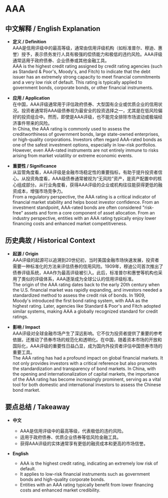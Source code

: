 # AAA

## 中文解释 / English Explanation

* **定义 / Definition**  
  AAA是信用评级中的最高等级，通常由信用评级机构（如标准普尔、穆迪、惠誉）授予，表示债务发行人具有极强的偿债能力和极低的违约风险。AAA评级通常适用于政府债券、企业债券或其他金融工具。  
  AAA is the highest credit rating assigned by credit rating agencies (such as Standard & Poor's, Moody's, and Fitch) to indicate that the debt issuer has an extremely strong capacity to meet financial commitments and a very low risk of default. This rating is typically applied to government bonds, corporate bonds, or other financial instruments.

* **应用 / Application**  
  在中国，AAA评级通常用于评估政府债券、大型国有企业或优质企业的信用状况。投资者通常将AAA级债券视为最安全的投资选择之一，尤其是在低风险偏好的投资组合中。然而，即使是AAA评级，也不能完全排除市场波动或极端经济事件带来的风险。  
  In China, the AAA rating is commonly used to assess the creditworthiness of government bonds, large state-owned enterprises, or high-quality corporations. Investors often regard AAA-rated bonds as one of the safest investment options, especially in low-risk portfolios. However, even AAA-rated instruments are not entirely immune to risks arising from market volatility or extreme economic events.

* **重要性 / Significance**  
  从监管角度看，AAA评级是金融市场稳定性的重要指标，有助于提升投资者信心。从投资角度看，AAA级债券通常被视为“无风险”资产，是资产配置中的核心组成部分。从行业角度看，获得AAA评级的企业或机构往往能获得更低的融资成本，增强市场竞争力。  
  From a regulatory perspective, the AAA rating is a critical indicator of financial market stability and helps boost investor confidence. From an investment standpoint, AAA-rated bonds are often considered "risk-free" assets and form a core component of asset allocation. From an industry perspective, entities with an AAA rating typically enjoy lower financing costs and enhanced market competitiveness.

## 历史典故 / Historical Context

* **起源 / Origin**  
  AAA评级的起源可以追溯到20世纪初，当时美国金融市场快速发展，投资者需要一种标准化的方法来评估债券的信用风险。1909年，穆迪公司首次推出了债券评级系统，AAA作为最高评级被引入。此后，标准普尔和惠誉等机构也采用了类似的评级体系，AAA逐渐成为全球公认的信用评级标准。  
  The origin of the AAA rating dates back to the early 20th century when the U.S. financial market was rapidly expanding, and investors needed a standardized method to assess the credit risk of bonds. In 1909, Moody's introduced the first bond rating system, with AAA as the highest rating. Later, agencies like Standard & Poor's and Fitch adopted similar systems, making AAA a globally recognized standard for credit ratings.

* **影响 / Impact**  
  AAA评级对全球金融市场产生了深远影响。它不仅为投资者提供了重要的参考依据，还推动了债券市场的规范化和透明化。在中国，随着资本市场的开放和国际化，AAA评级的重要性日益凸显，成为国内外投资者评估中国债券市场的重要工具。  
  The AAA rating has had a profound impact on global financial markets. It not only provides investors with a critical reference but also promotes the standardization and transparency of bond markets. In China, with the opening and internationalization of capital markets, the importance of the AAA rating has become increasingly prominent, serving as a vital tool for both domestic and international investors to assess the Chinese bond market.

## 要点总结 / Takeaway

* **中文**  
  - AAA是信用评级中的最高等级，代表极低的违约风险。  
  - 适用于政府债券、优质企业债券等低风险金融工具。  
  - 获得AAA评级的实体通常享有更低的融资成本和更高的市场信誉。  

* **English**  
  - AAA is the highest credit rating, indicating an extremely low risk of default.  
  - It applies to low-risk financial instruments such as government bonds and high-quality corporate bonds.  
  - Entities with an AAA rating typically benefit from lower financing costs and enhanced market credibility.